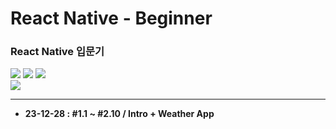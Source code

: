 # React Native - Beginner

### React Native 입문기

<img src="https://img.shields.io/badge/React Native-61DAFB?style=flat-square&logo=react&logoColor=white"/> <img src="https://img.shields.io/badge/TypeScript-3178C6?style=flat-square&logo=typescript&logoColor=white"/> <img src="https://img.shields.io/badge/Node.js-339933?style=flat-square&logo=nodedotjs&logoColor=white"/>  
<img src="https://img.shields.io/badge/Expo-000020?style=flat-square&logo=expo&logoColor=white"/>

---

- **23-12-28 : #1.1 ~ #2.10 / Intro + Weather App**
